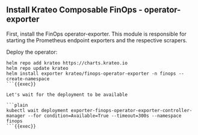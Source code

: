 ## Install Krateo Composable FinOps - operator-exporter
First, install the FinOps operator-exporter. This module is responsible for starting the Prometheus endpoint exporters and the respective scrapers.

Deploy the operator:
```plain
helm repo add krateo https://charts.krateo.io
helm repo update krateo
helm install exporter krateo/finops-operator-exporter -n finops --create-namespace
```{{exec}}

Let's wait for the deployment to be available

```plain
kubectl wait deployment exporter-finops-operator-exporter-controller-manager --for condition=Available=True --timeout=300s --namespace finops
```{{exec}}

